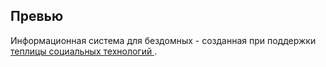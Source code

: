 <h2>Превью</h2>
Информационная система для бездомных - созданная при поддержки <a href="http://te-st.ru/">теплицы социальных технологий </a>. 


